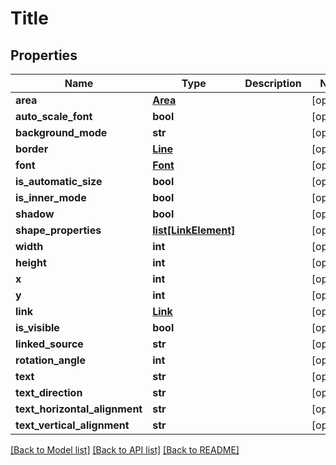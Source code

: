 # Title

## Properties
Name | Type | Description | Notes
------------ | ------------- | ------------- | -------------
**area** | [**Area**](Area.md) |  | [optional] 
**auto_scale_font** | **bool** |  | [optional] 
**background_mode** | **str** |  | [optional] 
**border** | [**Line**](Line.md) |  | [optional] 
**font** | [**Font**](Font.md) |  | [optional] 
**is_automatic_size** | **bool** |  | [optional] 
**is_inner_mode** | **bool** |  | [optional] 
**shadow** | **bool** |  | [optional] 
**shape_properties** | [**list[LinkElement]**](LinkElement.md) |  | [optional] 
**width** | **int** |  | [optional] 
**height** | **int** |  | [optional] 
**x** | **int** |  | [optional] 
**y** | **int** |  | [optional] 
**link** | [**Link**](Link.md) |  | [optional] 
**is_visible** | **bool** |  | [optional] 
**linked_source** | **str** |  | [optional] 
**rotation_angle** | **int** |  | [optional] 
**text** | **str** |  | [optional] 
**text_direction** | **str** |  | [optional] 
**text_horizontal_alignment** | **str** |  | [optional] 
**text_vertical_alignment** | **str** |  | [optional] 

[[Back to Model list]](../README.md#documentation-for-models) [[Back to API list]](../README.md#documentation-for-api-endpoints) [[Back to README]](../README.md)



